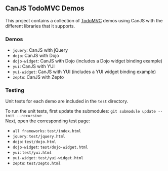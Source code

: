 ## CanJS TodoMVC Demos

This project contains a collection of [TodoMVC](https://github.com/addyosmani/todomvc/) demos using CanJS with the different libraries that it supports.

### Demos

- `jquery`: CanJS with jQuery
- `dojo`: CanJS with Dojo
- `dojo-widget`: CanJS with Dojo (includes a Dojo widget binding example)
- `yui`: CanJS with YUI
- `yui-widget`: CanJS with YUI (includes a YUI widget binding example)
- `zepto`: CanJS with Zepto

### Testing

Unit tests for each demo are included in the `test` directory.

To run the unit tests, first update the submodules: `git submodule update --init --recursive`  
Next, open the corresponding test page:

- `all frameworks`: `test/index.html`
- `jquery`: `test/jquery.html`
- `dojo`: `test/dojo.html`
- `dojo-widget`: `test/dojo-widget.html`
- `yui`: `test/yui.html`
- `yui-widget`: `test/yui-widget.html`
- `zepto`: `test/zepto.html`